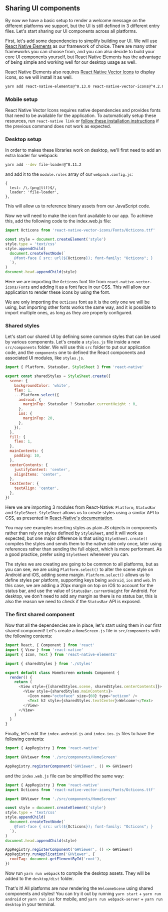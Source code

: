 ## Sharing UI components

By now we have a basic setup to render a welcome message on the different platforms we support, but the UI is still defined in 3 different entry files. Let's start sharing our UI components across all platforms.

First, let's add some dependencies to simplify building our UI. We will use [React Native Elements](https://react-native-training.github.io/react-native-elements/) as our framework of choice. There are many other frameworks you can choose from, and you can also decide to build your core UI components yourself, but React Native Elements has the advantage of being simple and working well for our desktop usage as well.

React Native Elements also requires [React Native Vector Icons](https://github.com/oblador/react-native-vector-icons) to display icons, so we will install it as well.

```bash
yarn add react-native-elements@^0.13.0 react-native-vector-icons@^4.2.0
```

### Mobile setup

React Native Vector Icons requires native dependencies and provides fonts that need to be available for the application. To automatically setup these resources, run `react-native link` or [follow these installation instructions](https://github.com/oblador/react-native-vector-icons#installation) if the previous command does not work as expected.

### Desktop setup

In order to makes these libraries work on desktop, we'll first need to add an extra loader for webpack:

```bash
yarn add --dev file-loader@^0.11.2
```

and add it to the `module.rules` array of our `webpack.config.js`:

```
{
  test: /\.(png|ttf)$/,
  loader: 'file-loader',
},
```

This will allow us to reference binary assets from our JavaScript code.

Now we will need to make the icon font available to our app. To achieve this, add the following code to the index.web.js file:

```js
import Octicons from 'react-native-vector-icons/Fonts/Octicons.ttf'

const style = document.createElement('style')
style.type = 'text/css'
style.appendChild(
  document.createTextNode(`
    @font-face { src: url(${Octicons}); font-family: "Octicons"; }
  `),
)
document.head.appendChild(style)
```

Here we are importing the `Octicons` font file from `react-native-vector-icons/Fonts` and adding it as a font face in our CSS. This will allow our application to render these icons by using the font.

We are only importing the `Octicons` font as it is the only one we will be using, but importing other fonts works the same way, and it is possible to import multiple ones, as long as they are properly configured.

### Shared styles

Let's start our shared UI by defining some common styles that can be used by various components. Let's create a `styles.js` file inside a new `src/components` folder. We will use this `src` folder to put our application code, and the `components` one to defined the React components and associated UI modules, like `styles.js`.

```js
import { Platform, StatusBar, StyleSheet } from 'react-native'

export const sharedStyles = StyleSheet.create({
  scene: {
    backgroundColor: 'white',
    flex: 1,
    ...Platform.select({
      android: {
        marginTop: StatusBar ? StatusBar.currentHeight : 0,
      },
      ios: {
        marginTop: 20,
      },
    }),
  },
  fill: {
    flex: 1,
  },
  mainContents: {
    padding: 10,
  },
  centerContents: {
    justifyContent: 'center',
    alignItems: 'center',
  },
  textCenter: {
    textAlign: 'center',
  },
})
```

Here we are importing 3 modules from React-Native: `Platform`, `StatusBar` and `StyleSheet`. `StyleSheet` allows us to create styles using a similar API to CSS, as presented in [React-Native's documentation](https://facebook.github.io/react-native/releases/0.42/docs/style.html).

You may see examples inserting styles as plain JS objects in components rather than rely on styles defined by `StyleSheet`, and it will work as expected, but one major difference is that using `StyleSheet.create()` compiles the styles and sends them to the native side only once, later using references rather than sending the full object, which is more performant. As a good practice, prefer using `StyleSheet` whenever you can.

The styles we are creating are going to be common to all platforms, but as you can see, we are using `Platform.select()` to alter the scene style on Android and iOS, adding some margin. `Platform.select()` allows us to define styles per platform, supporting keys being `android`, `ios` and `web`. In this case, we are adding a 20px margin on top on iOS to account for the status bar, and use the value of `StatusBar.currentHeight` for Android. For desktop, we don't need to add any margin as there is no status bar, this is also the reason we need to check if the `StatusBar` API is exposed.

### The first shared component

Now that all the dependencies are in place, let's start using them in our first shared component! Let's create a `HomeScreen.js` file in `src/components` with the following contents:

```js
import React, { Component } from 'react'
import { View } from 'react-native'
import { Icon, Text } from 'react-native-elements'

import { sharedStyles } from './styles'

export default class HomeScreen extends Component {
  render() {
    return (
      <View style={[sharedStyles.scene, sharedStyles.centerContents]}>
        <View style={sharedStyles.mainContents}>
          <Icon name="octoface" size={60} type="octicon" />
          <Text h2 style={sharedStyles.textCenter}>Welcome!</Text>
        </View>
      </View>
    )
  }
}
```

Finally, let's edit the `index.android.js` and `index.ios.js` files to have the following contents:

```js
import { AppRegistry } from 'react-native'

import GHViewer from './src/components/HomeScreen'

AppRegistry.registerComponent('GHViewer', () => GHViewer)
```

and the `index.web.js` file can be simplified the same way:

```js
import { AppRegistry } from 'react-native'
import Octicons from 'react-native-vector-icons/Fonts/Octicons.ttf'

import GHViewer from './src/components/HomeScreen'

const style = document.createElement('style')
style.type = 'text/css'
style.appendChild(
  document.createTextNode(`
    @font-face { src: url(${Octicons}); font-family: "Octicons"; }
  `),
)
document.head.appendChild(style)

AppRegistry.registerComponent('GHViewer', () => GHViewer)
AppRegistry.runApplication('GHViewer', {
  rootTag: document.getElementById('root'),
})
```

Now run `yarn run webpack` to compile the desktop assets. They will be added to the `desktop/dist` folder.

That's it! All platforms are now rendering the `WelcomeScene` using shared components and styles! You can try it out by running `yarn start` + `yarn run android` or `yarn run ios` for mobile, and `yarn run webpack-server` + `yarn run desktop` in your terminal.

